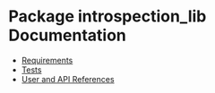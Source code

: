 # Package introspection_lib Documentation

* [Requirements](./Requirements/index.md)
* [Tests](./Tests/index.md)
* [User and API References](./References/index.md)
